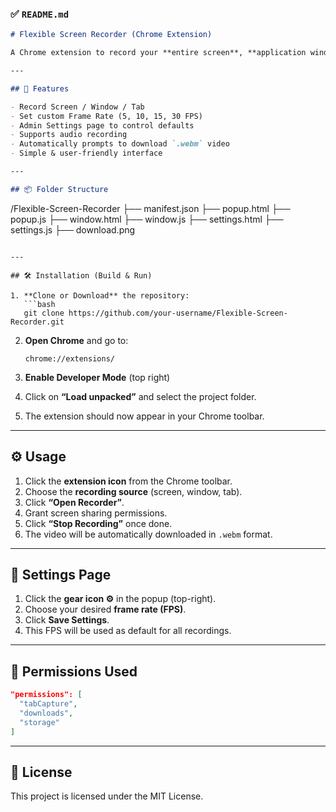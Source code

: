 ### ✅ `README.md`

```markdown
# Flexible Screen Recorder (Chrome Extension)

A Chrome extension to record your **entire screen**, **application window**, or **browser tab** with customizable **frame rate (FPS)**. Includes an admin settings page for better control.

---

## 🚀 Features

- Record Screen / Window / Tab
- Set custom Frame Rate (5, 10, 15, 30 FPS)
- Admin Settings page to control defaults
- Supports audio recording
- Automatically prompts to download `.webm` video
- Simple & user-friendly interface

---

## 📦 Folder Structure

```

/Flexible-Screen-Recorder
├── manifest.json
├── popup.html
├── popup.js
├── window\.html
├── window\.js
├── settings.html
├── settings.js
├── download.png

````

---

## 🛠️ Installation (Build & Run)

1. **Clone or Download** the repository:
   ```bash
   git clone https://github.com/your-username/Flexible-Screen-Recorder.git
````

2. **Open Chrome** and go to:

   ```
   chrome://extensions/
   ```

3. **Enable Developer Mode** (top right)

4. Click on **“Load unpacked”** and select the project folder.

5. The extension should now appear in your Chrome toolbar.

---

## ⚙️ Usage

1. Click the **extension icon** from the Chrome toolbar.
2. Choose the **recording source** (screen, window, tab).
3. Click **“Open Recorder”**.
4. Grant screen sharing permissions.
5. Click **“Stop Recording”** once done.
6. The video will be automatically downloaded in `.webm` format.

---

## 🧩 Settings Page

1. Click the **gear icon ⚙️** in the popup (top-right).
2. Choose your desired **frame rate (FPS)**.
3. Click **Save Settings**.
4. This FPS will be used as default for all recordings.

---

## 🔐 Permissions Used

```json
"permissions": [
  "tabCapture",
  "downloads",
  "storage"
]
```

---

## 📄 License

This project is licensed under the MIT License.

